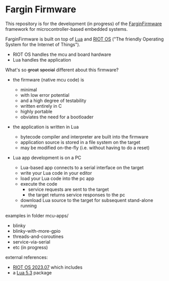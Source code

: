 # Fargin Firmware

This repository is for the development (in progress) of the
[FarginFirmware](http://www.farginFirmware.com) framework
for microcontroller-based embedded systems.

FarginFirmware is built on top of [Lua](http://www.lua.org) and
[RIOT OS](http://www.riot-os.org) ("The friendly Operating System for the Internet of Things").

- RIOT OS handles the mcu and board hardware
- Lua handles the application

What's so ~~great~~ ~~special~~ different about this firmware?

- the firmware (native mcu code) is
  - minimal
  - with low error potential
  - and a high degree of testability
  - written entirely in C
  - highly portable
  - obviates the need for a bootloader

- the application is written in Lua
  - bytecode compiler and interpreter are built into the firmware
  - application source is stored in a file system on the target
  - may be modified on-the-fly (i.e. without having to do a reset)

- Lua app development is on a PC
  - Lua-based app connects to a serial interface on the target
  - write your Lua code in your editor
  - load your Lua code into the pc app
  - execute the code
    - service requests are sent to the target
    - the target returns service responses to the pc
  - download Lua source to the target for subsequent stand-alone running


examples in folder mcu-apps/
- blinky
- blinky-with-more-gpio
- threads-and-coroutines
- service-via-serial
- etc (in progress)

external references:
- [RIOT OS 2023.07](https://github.com/RIOT-OS/RIOT/tree/2023.07-branch) which includes
- a [Lua 5.3](https://www.lua.org/versions.html#5.3) package


